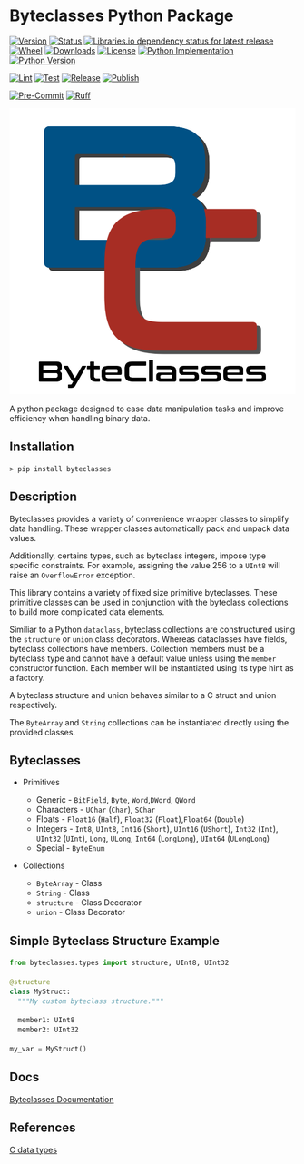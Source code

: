 # Byteclasses Python Package

[![Version](https://img.shields.io/pypi/v/byteclasses.svg)](https://pypi.python.org/pypi/byteclasses)
[![Status](https://img.shields.io/pypi/status/byteclasses)](https://pypi.python.org/pypi/byteclasses)
[![Libraries.io dependency status for latest release](https://img.shields.io/librariesio/release/pypi/byteclasses)](https://libraries.io/pypi/byteclasses)
[![Wheel](https://img.shields.io/pypi/wheel/byteclasses)](https://pypi.org/project/byteclasses/)
[![Downloads](https://img.shields.io/pypi/dm/byteclasses)](https://pypi.python.org/pypi/byteclasses)
[![License](https://img.shields.io/pypi/l/byteclasses.svg)](https://pypi.python.org/pypi/byteclasses)
[![Python Implementation](https://img.shields.io/pypi/implementation/byteclasses)](https://pypi.org/project/byteclasses/)
[![Python Version](https://img.shields.io/pypi/pyversions/byteclasses)](https://pypi.org/project/byteclasses/)

[![Lint](https://github.com/thetacom/byteclasses/actions/workflows/lint.yml/badge.svg)](https://github.com/thetacom/byteclasses/actions/)
[![Test](https://github.com/thetacom/byteclasses/actions/workflows/test.yml/badge.svg)](https://github.com/thetacom/byteclasses/actions/)
[![Release](https://github.com/thetacom/byteclasses/actions/workflows/release.yml/badge.svg)](https://github.com/thetacom/byteclasses/actions/)
[![Publish](https://github.com/thetacom/byteclasses/actions/workflows/publish.yml/badge.svg)](https://github.com/thetacom/byteclasses/actions/)

[![Pre-Commit](https://img.shields.io/badge/pre--commit-enabled-brightgreen?logo=pre-commit)](https://github.com/pre-commit/pre-commit)
[![Ruff](https://img.shields.io/endpoint?url=https://raw.githubusercontent.com/charliermarsh/ruff/main/assets/badge/v1.json)](https://github.com/charliermarsh/ruff)

![Logo](docs/imgs/byteclasses.png)

A python package designed to ease data manipulation tasks and improve efficiency when handling binary data.

## Installation

```console
> pip install byteclasses
```

## Description

Byteclasses provides a variety of convenience wrapper classes to simplify data handling. These wrapper classes automatically pack and unpack data values.

Additionally, certains types, such as byteclass integers, impose type specific constraints. For example, assigning the value 256 to a `UInt8` will raise an `OverflowError` exception.

This library contains a variety of fixed size primitive byteclasses. These primitive classes can be used in conjunction with the byteclass collections to build more complicated data elements.

Similiar to a Python `dataclass`, byteclass collections are constructured using the `structure` or `union` class decorators.
Whereas dataclasses have fields, byteclass collections have members. Collection members must be a byteclass type and cannot have a default value unless using the `member` constructor function. Each member will be instantiated using its type hint as a factory.

A byteclass structure and union behaves similar to a C struct and union respectively.

The `ByteArray` and `String` collections can be instantiated directly using the provided classes.

## Byteclasses

- Primitives
  - Generic - `BitField`, `Byte`, `Word`,`DWord`, `QWord`
  - Characters - `UChar` (`Char`), `SChar`
  - Floats - `Float16` (`Half`), `Float32` (`Float`),`Float64` (`Double`)
  - Integers - `Int8`, `UInt8`, `Int16` (`Short`), `UInt16` (`UShort`), `Int32` (`Int`), `UInt32` (`UInt`), `Long`, `ULong`, `Int64` (`LongLong`), `UInt64` (`ULongLong`)
  - Special - `ByteEnum`

- Collections
  - `ByteArray` - Class
  - `String` - Class
  - `structure` - Class Decorator
  - `union` - Class Decorator

## Simple Byteclass Structure Example

```python
from byteclasses.types import structure, UInt8, UInt32

@structure
class MyStruct:
  """My custom byteclass structure."""

  member1: UInt8
  member2: UInt32

my_var = MyStruct()
```

## Docs

[Byteclasses Documentation](https://io.thetacom.info/byteclasses/)

## References

[C data types](https://en.wikipedia.org/wiki/C_data_types)
